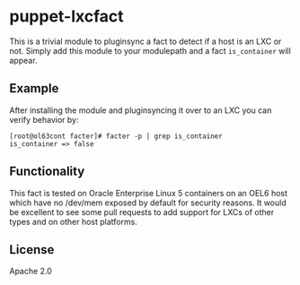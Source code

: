 puppet-lxcfact
==============

This is a trivial module to pluginsync a fact to detect if a host is an LXC or not. Simply add this module to your modulepath and a fact ``is_container`` will appear.


Example
-------

After installing the module and pluginsyncing it over to an LXC you can verify behavior by:


    [root@ol63cont facter]# facter -p | grep is_container
    is_container => false


Functionality
-------------


This fact is tested on Oracle Enterprise Linux 5 containers on an OEL6 host which have no /dev/mem exposed by default for security reasons. It would be excellent to see some pull requests to add support for LXCs of other types and on other host platforms.


License
-------


Apache 2.0

